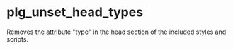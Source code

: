 # plg_unset_head_types
Removes the attribute "type" in the head section of the included styles and scripts.
